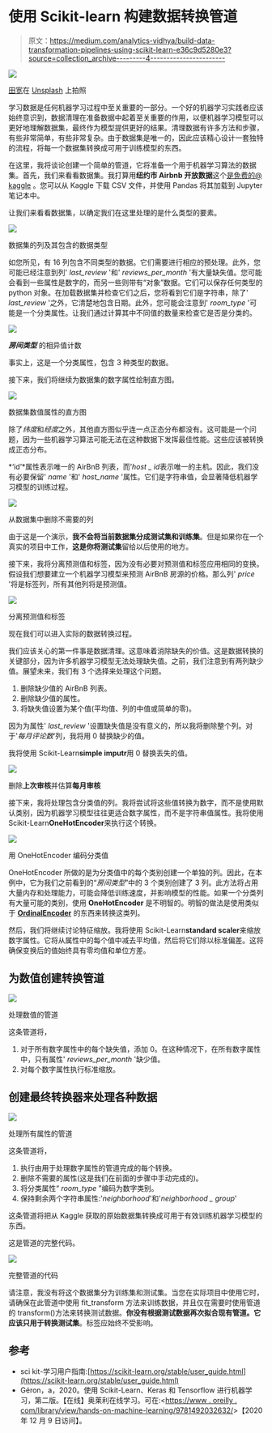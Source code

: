 # 使用 Scikit-learn 构建数据转换管道

> 原文：<https://medium.com/analytics-vidhya/build-data-transformation-pipelines-using-scikit-learn-e36c9d5280e3?source=collection_archive---------4----------------------->

![](img/89290bb0384bdbf87d9b70acb638ae27.png)

[田宽](https://unsplash.com/@realaxer?utm_source=medium&utm_medium=referral)在 [Unsplash](https://unsplash.com?utm_source=medium&utm_medium=referral) 上拍照

学习数据是任何机器学习过程中至关重要的一部分。一个好的机器学习实践者应该始终意识到，数据清理在准备数据中起着至关重要的作用，以便机器学习模型可以更好地理解数据集，最终作为模型提供更好的结果。清理数据有许多方法和步骤，有些非常简单，有些非常复杂。由于数据集是唯一的，因此应该精心设计一套独特的流程，将每一个数据集转换成可用于训练模型的东西。

在这里，我将谈论创建一个简单的管道，它将准备一个用于机器学习算法的数据集。首先，我们来看看数据集。我打算用**纽约市 Airbnb 开放数据**这个[是免费的@ kaggle](https://www.kaggle.com/dgomonov/new-york-city-airbnb-open-data) 。您可以从 Kaggle 下载 CSV 文件，并使用 Pandas 将其加载到 Jupyter 笔记本中。

让我们来看看数据集，以确定我们在这里处理的是什么类型的要素。

![](img/4ef3df034f08ea3fa6ead1bc25724610.png)

数据集的列及其包含的数据类型

如您所见，有 16 列包含不同类型的数据。它们需要进行相应的预处理。此外，您可能已经注意到列' *last_review* '和' *reviews_per_month* '有大量缺失值。您可能会看到一些属性是数字的，而另一些则带有“对象”数据。它们可以保存任何类型的 python 对象。在加载数据集并检查它们之后，您将看到它们是字符串，除了' *last_review* '之外，它清楚地包含日期。此外，您可能会注意到' *room_type* '可能是一个分类属性。让我们通过计算其中不同值的数量来检查它是否是分类的。

![](img/916c8e650588d3642bd3a8c029b620f2.png)

***房间类型*** 的相异值计数

事实上，这是一个分类属性，包含 3 种类型的数据。

接下来，我们将继续为数据集的数字属性绘制直方图。

![](img/059d9582b8e44ac8cc1e17de7b39c1c5.png)

数据集数值属性的直方图

除了*纬度*和*经度*之外，其他直方图似乎连一点正态分布都没有。这可能是一个问题，因为一些机器学习算法可能无法在这种数据下发挥最佳性能。这些应该被转换成正态分布。

*‘id’*属性表示唯一的 AirBnB 列表，而’*host _ id*表示唯一的主机。因此，我们没有必要保留' *name* '和' *host_name* '属性。它们是字符串值，会显著降低机器学习模型的训练过程。

![](img/c36bda45ea67f11fb379fcbe9ddeb6af.png)

从数据集中删除不需要的列

由于这是一个演示，**我不会将当前数据集分成测试集和训练集**。但是如果你在一个真实的项目中工作，**这是你将测试集**留给以后使用的地方。

接下来，我将分离预测值和标签，因为没有必要对预测值和标签应用相同的变换。假设我们想要建立一个机器学习模型来预测 AirBnB 房源的价格。那么列' *price* '将是标签列，所有其他列将是预测值。

![](img/68f47af8600fab9b0d03ab6509964306.png)

分离预测值和标签

现在我们可以进入实际的数据转换过程。

我们应该关心的第一件事是数据清理。这意味着消除缺失的价值。这是数据转换的关键部分，因为许多机器学习模型无法处理缺失值。之前，我们注意到有两列缺少值。展望未来，我们有 3 个选择来处理这个问题。

1.  删除缺少值的 AirBnB 列表。
2.  删除缺少值的属性。
3.  将缺失值设置为某个值(平均值、列的中值或简单的零)。

因为为属性' *last_review* '设置缺失值是没有意义的，所以我将删除整个列。对于'*每月评论数*'列，我将用 0 替换缺少的值。

我将使用 Scikit-Learn**simple imputr**用 0 替换丢失的值。

![](img/3fbe01f2167360387412964a6d4fcf26.png)

删除**上次审核**并估算**每月审核**

接下来，我将处理包含分类值的列。我将尝试将这些值转换为数字，而不是使用默认类别，因为机器学习模型往往更适合数字属性，而不是字符串值属性。我将使用 Scikit-Learn**OneHotEncoder**来执行这个转换。

![](img/980f2c4a8b307e99beb592bf24f5d289.png)

用 OneHotEncoder 编码分类值

OneHotEncoder 所做的是为分类值中的每个类别创建一个单独的列。因此，在本例中，它为我们之前看到的“*房间类型*”中的 3 个类别创建了 3 列。此方法将占用大量内存和处理能力，可能会降低训练速度，并影响模型的性能。如果一个分类列有大量可能的类别，使用 **OneHotEncoder** 是不明智的。明智的做法是使用类似于 [**OrdinalEncoder**](https://scikit-learn.org/stable/modules/generated/sklearn.preprocessing.OrdinalEncoder.html) 的东西来转换这类列。

然后，我们将继续讨论特征缩放。我将使用 Scikit-Learn**standard scaler**来缩放数字属性。它将从属性中的每个值中减去平均值，然后将它们除以标准偏差。这将确保变换后的值始终具有零均值和单位方差。

## 为数值创建转换管道

![](img/0e398b23643a8a2624c6ef587d58af9d.png)

处理数值的管道

这条管道将，

1.  对于所有数字属性中的每个缺失值，添加 0。在这种情况下，在所有数字属性中，只有属性' *reviews_per_month* '缺少值。
2.  对每个数字属性执行标准缩放。

## 创建最终转换器来处理各种数据

![](img/707ebce345f2ad6457a6a27421055f9d.png)

处理所有属性的管道

这条管道将，

1.  执行由用于处理数字属性的管道完成的每个转换。
2.  删除不需要的属性(这是我们在前面的步骤中手动完成的)。
3.  将分类属性“ *room_type* ”编码为数字类别。
4.  保持剩余两个字符串属性:'*neighborhood*'和'*neighborhood _ group*'

这条管道将把从 Kaggle 获取的原始数据集转换成可用于有效训练机器学习模型的东西。

这是管道的完整代码。

![](img/93764cdbf2ab7786eb8dda5012ac69e6.png)

完整管道的代码

请注意，我没有将这个数据集分为训练集和测试集。当您在实际项目中使用它时，请确保在此管道中使用 fit_transform 方法来训练数据，并且仅在需要时使用管道的 transform()方法来转换测试数据。**你没有根据测试数据再次拟合现有管道。它应该只用于转换测试集**。标签应始终不受影响。

## 参考

*   sci kit-学习用户指南:[https://scikit-learn.org/stable/user_guide.html](https://scikit-learn.org/stable/user_guide.html)
*   Géron，a，2020。使用 Scikit-Learn、Keras 和 Tensorflow 进行机器学习，第二版。【在线】奥莱利在线学习。可在:<[https://www . oreilly . com/library/view/hands-on-machine-learning/9781492032632/](https://www.oreilly.com/library/view/hands-on-machine-learning/9781492032632/)>【2020 年 12 月 9 日访问】。